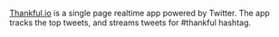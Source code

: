 [Thankful.io](http://thankful.io/live) is a single page realtime app powered by Twitter. The app tracks the top tweets, and streams tweets for #thankful hashtag.